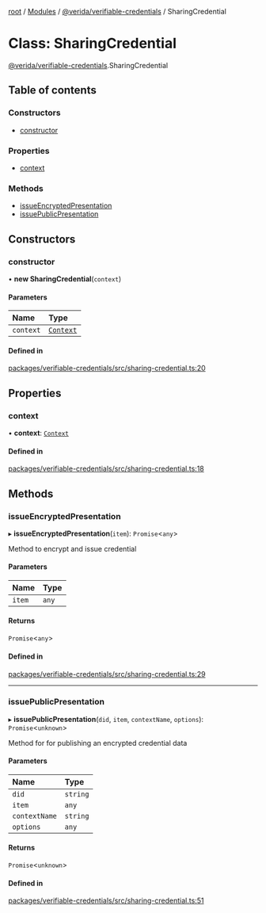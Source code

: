 [root](../README.md) / [Modules](../modules.md) / [@verida/verifiable-credentials](../modules/verida_verifiable_credentials.md) / SharingCredential

# Class: SharingCredential

[@verida/verifiable-credentials](../modules/verida_verifiable_credentials.md).SharingCredential

## Table of contents

### Constructors

- [constructor](verida_verifiable_credentials.SharingCredential.md#constructor)

### Properties

- [context](verida_verifiable_credentials.SharingCredential.md#context)

### Methods

- [issueEncryptedPresentation](verida_verifiable_credentials.SharingCredential.md#issueencryptedpresentation)
- [issuePublicPresentation](verida_verifiable_credentials.SharingCredential.md#issuepublicpresentation)

## Constructors

### constructor

• **new SharingCredential**(`context`)

#### Parameters

| Name | Type |
| :------ | :------ |
| `context` | [`Context`](verida_verifiable_credentials._internal_.Context.md) |

#### Defined in

[packages/verifiable-credentials/src/sharing-credential.ts:20](https://github.com/verida/verida-js/blob/c03b336/packages/verifiable-credentials/src/sharing-credential.ts#L20)

## Properties

### context

• **context**: [`Context`](verida_verifiable_credentials._internal_.Context.md)

#### Defined in

[packages/verifiable-credentials/src/sharing-credential.ts:18](https://github.com/verida/verida-js/blob/c03b336/packages/verifiable-credentials/src/sharing-credential.ts#L18)

## Methods

### issueEncryptedPresentation

▸ **issueEncryptedPresentation**(`item`): `Promise`<`any`\>

Method to encrypt and issue credential

#### Parameters

| Name | Type |
| :------ | :------ |
| `item` | `any` |

#### Returns

`Promise`<`any`\>

#### Defined in

[packages/verifiable-credentials/src/sharing-credential.ts:29](https://github.com/verida/verida-js/blob/c03b336/packages/verifiable-credentials/src/sharing-credential.ts#L29)

___

### issuePublicPresentation

▸ **issuePublicPresentation**(`did`, `item`, `contextName`, `options`): `Promise`<`unknown`\>

 Method for for publishing an encrypted credential data

#### Parameters

| Name | Type |
| :------ | :------ |
| `did` | `string` |
| `item` | `any` |
| `contextName` | `string` |
| `options` | `any` |

#### Returns

`Promise`<`unknown`\>

#### Defined in

[packages/verifiable-credentials/src/sharing-credential.ts:51](https://github.com/verida/verida-js/blob/c03b336/packages/verifiable-credentials/src/sharing-credential.ts#L51)

